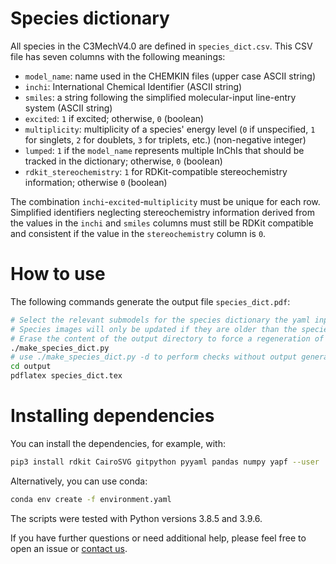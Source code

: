 # Species dictionary

All species in the C3MechV4.0 are defined in `species_dict.csv`. This CSV file has
seven columns with the following meanings:
- `model_name`: name used in the CHEMKIN files (upper case ASCII string)
- `inchi`:  International Chemical Identifier (ASCII string)
- `smiles`: a string following the simplified molecular-input line-entry system 
  (ASCII string)
- `excited`: `1` if excited; otherwise, `0` (boolean)
- `multiplicity`: multiplicity of a species' energy level (`0` if unspecified,
  `1` for singlets, `2` for doublets, `3` for triplets, etc.) (non-negative 
  integer)
- `lumped`: `1` if the `model_name` represents multiple InChIs that should be 
  tracked in the dictionary; otherwise, `0` (boolean)
- `rdkit_stereochemistry`: `1` for RDKit-compatible stereochemistry information; 
  otherwise `0` (boolean)

The combination `inchi`-`excited`-`multiplicity` must be unique for each row.
Simplified identifiers neglecting stereochemistry information derived from the
values in the `inchi` and `smiles` columns must still be RDKit compatible and 
consistent if the value in the `stereochemistry` column is `0`.

# How to use

The following commands generate the output file `species_dict.pdf`:

```sh
# Select the relevant submodels for the species dictionary the yaml input (default is submodels.yaml).
# Species images will only be updated if they are older than the species dictionary CSV file. 
# Erase the content of the output directory to force a regeneration of the species images. 
./make_species_dict.py
# use ./make_species_dict.py -d to perform checks without output generation (faster)
cd output
pdflatex species_dict.tex
```

# Installing dependencies

You can install the dependencies, for example, with:

```sh
pip3 install rdkit CairoSVG gitpython pyyaml pandas numpy yapf --user
```

Alternatively, you can use conda:

```sh
conda env create -f environment.yaml
```

The scripts were tested with Python versions 3.8.5 and 3.9.6.

If you have further questions or need additional help, please feel free to open an issue or [contact us](r.langer@itv.rwth-aachen.de).

